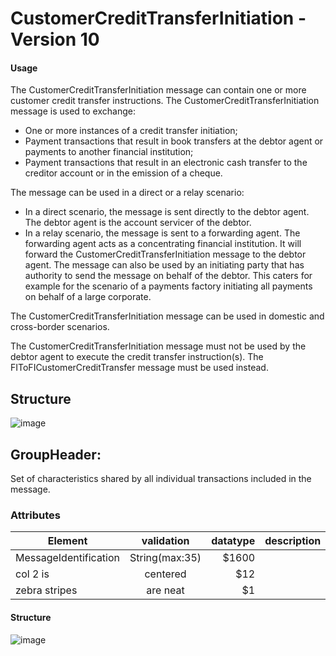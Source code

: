 # CustomerCreditTransferInitiation - Version 10
#### Usage
The CustomerCreditTransferInitiation message can contain one or more customer credit transfer
instructions.
The CustomerCreditTransferInitiation message is used to exchange:
- One or more instances of a credit transfer initiation;
- Payment transactions that result in book transfers at the debtor agent or payments to another financial
institution;
- Payment transactions that result in an electronic cash transfer to the creditor account or in the
emission of a cheque.

The message can be used in a direct or a relay scenario:
- In a direct scenario, the message is sent directly to the debtor agent. The debtor agent is the account
servicer of the debtor.
- In a relay scenario, the message is sent to a forwarding agent. The forwarding agent acts as a
concentrating financial institution. It will forward the CustomerCreditTransferInitiation message to the
debtor agent.
The message can also be used by an initiating party that has authority to send the message on behalf
of the debtor. This caters for example for the scenario of a payments factory initiating all payments on
behalf of a large corporate.

The CustomerCreditTransferInitiation message can be used in domestic and cross-border scenarios.

The CustomerCreditTransferInitiation message must not be used by the debtor agent to execute the
credit transfer instruction(s). The FIToFICustomerCreditTransfer message must be used instead.

## Structure
![image](https://lucid.app/publicSegments/view/8f2834ef-150b-4dfa-a9a8-4ee54d399235/image.jpeg)

## GroupHeader:
Set of characteristics shared by all individual transactions included in the message.
### Attributes

| Element        | validation           | datatype  | description|
| ------------- |:-------------:| -----:|---------------------------:|
| MessageIdentification      | String(max:35) | $1600 ||
| col 2 is      | centered      |   $12 ||
| zebra stripes | are neat      |    $1 ||

#### Structure
![image](https://lucid.app/publicSegments/view/4bdffec3-fff8-4e65-af5d-7dab9e529084/image.jpeg)

